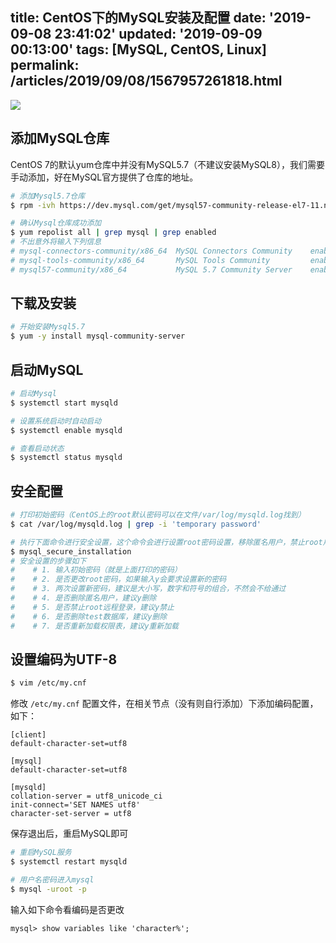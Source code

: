title: CentOS下的MySQL安装及配置
date: '2019-09-08 23:41:02'
updated: '2019-09-09 00:13:00'
tags: [MySQL, CentOS, Linux]
permalink: /articles/2019/09/08/1567957261818.html
---
![](https://img.hacpai.com/bing/20181020.jpg?imageView2/1/w/960/h/540/interlace/1/q/100)

## 添加MySQL仓库

CentOS 7的默认yum仓库中并没有MySQL5.7（不建议安装MySQL8），我们需要手动添加，好在MySQL官方提供了仓库的地址。

```bash
# 添加Mysql5.7仓库
$ rpm -ivh https://dev.mysql.com/get/mysql57-community-release-el7-11.noarch.rpm

# 确认Mysql仓库成功添加
$ yum repolist all | grep mysql | grep enabled
# 不出意外将输入下列信息
# mysql-connectors-community/x86_64  MySQL Connectors Community    enabled:     51
# mysql-tools-community/x86_64       MySQL Tools Community         enabled:     63
# mysql57-community/x86_64           MySQL 5.7 Community Server    enabled:    267
```

## 下载及安装
```bash
# 开始安装Mysql5.7
$ yum -y install mysql-community-server
```

## 启动MySQL
```bash
# 启动Mysql
$ systemctl start mysqld

# 设置系统启动时自动启动
$ systemctl enable mysqld

# 查看启动状态
$ systemctl status mysqld
```

## 安全配置
```bash
# 打印初始密码（CentOS上的root默认密码可以在文件/var/log/mysqld.log找到）
$ cat /var/log/mysqld.log | grep -i 'temporary password'

# 执行下面命令进行安全设置，这个命令会进行设置root密码设置，移除匿名用户，禁止root用户远程连接等
$ mysql_secure_installation
# 安全设置的步骤如下
#    # 1. 输入初始密码（就是上面打印的密码）
#    # 2. 是否更改root密码，如果输入y会要求设置新的密码
#    # 3. 两次设置新密码，建议是大小写，数字和符号的组合，不然会不给通过
#    # 4. 是否删除匿名用户，建议y删除
#    # 5. 是否禁止root远程登录，建议y禁止
#    # 6. 是否删除test数据库，建议y删除
#    # 7. 是否重新加载权限表，建议y重新加载
```

## 设置编码为UTF-8

```bash
$ vim /etc/my.cnf
```

修改 `/etc/my.cnf` 配置文件，在相关节点（没有则自行添加）下添加编码配置，如下：

```
[client]
default-character-set=utf8

[mysql]
default-character-set=utf8

[mysqld]
collation-server = utf8_unicode_ci
init-connect='SET NAMES utf8'
character-set-server = utf8
```

保存退出后，重启MySQL即可

```bash
# 重启MySQL服务
$ systemctl restart mysqld

# 用户名密码进入mysql
$ mysql -uroot -p
```

输入如下命令看编码是否更改

```mysql
mysql> show variables like 'character%';
```


